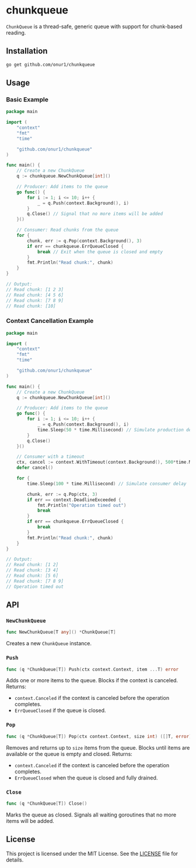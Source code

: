 # chunkqueue

`ChunkQueue` is a thread-safe, generic queue with support for chunk-based reading.

## Installation

```bash
go get github.com/onur1/chunkqueue
```

## Usage

### Basic Example
```go
package main

import (
	"context"
	"fmt"
	"time"

	"github.com/onur1/chunkqueue"
)

func main() {
	// Create a new ChunkQueue
	q := chunkqueue.NewChunkQueue[int]()

	// Producer: Add items to the queue
	go func() {
		for i := 1; i <= 10; i++ {
			_ = q.Push(context.Background(), i)
		}
		q.Close() // Signal that no more items will be added
	}()

	// Consumer: Read chunks from the queue
	for {
		chunk, err := q.Pop(context.Background(), 3)
		if err == chunkqueue.ErrQueueClosed {
			break // Exit when the queue is closed and empty
		}
		fmt.Println("Read chunk:", chunk)
	}
}

// Output:
// Read chunk: [1 2 3]
// Read chunk: [4 5 6]
// Read chunk: [7 8 9]
// Read chunk: [10]
```

### Context Cancellation Example
```go
package main

import (
	"context"
	"fmt"
	"time"

	"github.com/onur1/chunkqueue"
)

func main() {
	// Create a new ChunkQueue
	q := chunkqueue.NewChunkQueue[int]()

	// Producer: Add items to the queue
	go func() {
		for i := 1; i <= 10; i++ {
			_ = q.Push(context.Background(), i)
			time.Sleep(50 * time.Millisecond) // Simulate production delay
		}
		q.Close()
	}()

	// Consumer with a timeout
	ctx, cancel := context.WithTimeout(context.Background(), 500*time.Millisecond)
	defer cancel()

	for {
		time.Sleep(100 * time.Millisecond) // Simulate consumer delay

		chunk, err := q.Pop(ctx, 3)
		if err == context.DeadlineExceeded {
			fmt.Println("Operation timed out")
			break
		}
		if err == chunkqueue.ErrQueueClosed {
			break
		}
		fmt.Println("Read chunk:", chunk)
	}
}

// Output:
// Read chunk: [1 2]
// Read chunk: [3 4]
// Read chunk: [5 6]
// Read chunk: [7 8 9]
// Operation timed out
```

## API

### `NewChunkQueue`

```go
func NewChunkQueue[T any]() *ChunkQueue[T]
```

Creates a new `ChunkQueue` instance.

### `Push`

```go
func (q *ChunkQueue[T]) Push(ctx context.Context, item ...T) error
```

Adds one or more items to the queue. Blocks if the context is canceled. Returns:
- `context.Canceled` if the context is canceled before the operation completes.
- `ErrQueueClosed` if the queue is closed.

### `Pop`

```go
func (q *ChunkQueue[T]) Pop(ctx context.Context, size int) ([]T, error)
```

Removes and returns up to `size` items from the queue. Blocks until items are available or the queue is empty and closed. Returns:
- `context.Canceled` if the context is canceled before the operation completes.
- `ErrQueueClosed` when the queue is closed and fully drained.

### `Close`

```go
func (q *ChunkQueue[T]) Close()
```

Marks the queue as closed. Signals all waiting goroutines that no more items will be added.

## License

This project is licensed under the MIT License. See the [LICENSE](LICENSE) file for details.
